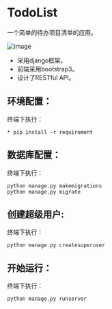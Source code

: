 TodoList
======
一个简单的待办项目清单的应用。

![image](http://github.com/chendamowang/todolist/home.png)

* 采用django框架。
* 前端采用bootstrap3。
* 设计了RESTful API。

环境配置：
---
终端下执行：

    * pip install -r requirement

数据库配置：
---
终端下执行：

    python manage.py makemigrations
    python manage.py migrate
    
创建超级用户:
----
终端下执行：

    python manage.py createsuperuser

开始运行：
---
终端下执行：

    python manage.py runserver

